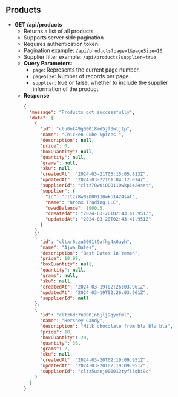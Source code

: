 ## Products

- **GET /api/products**
  - Returns a list of all products.
  - Supports server side pagination
  - Requires authentication token.
  - Pagination example: `/api/products?page=1&pageSize=10`
  - Supplier filter example: `/api/products?supplier=true`
  - **Query Parameters**:
    - `page`: Represents the current page number.
    - `pageSize`: Number of records per page.
    - `supplier`: true or false, whether to include the supplier information of the product.
  - **Response**
    ```json
    {
      "message": "Products got successfully",
      "data": [
        {
          "id": "clu0nt49g00018md5jf3wtjtp",
          "name": "Chicken Cube Spices ",
          "description": null,
          "price": 0,
          "boxQuantity": null,
          "quantity": null,
          "grams": null,
          "sku": null,
          "createdAt": "2024-03-21T03:15:05.813Z",
          "updatedAt": "2024-03-22T01:04:12.074Z",
          "supplierId": "cltz78w0i000110wkp1424sat",
          "supplier": {
            "id": "cltz78w0i000110wkp1424sat",
            "name": "Bronx Trading LLC",
            "owedBalance": 1900.5,
            "createdAt": "2024-03-20T02:43:41.951Z",
            "updatedAt": "2024-03-20T02:43:41.951Z"
          }
        },
        {
          "id": "cltxr6czu0001t9afhg4x0ayh",
          "name": "Ajwa Dates",
          "description": "Best Dates In Yemen",
          "price": 10.99,
          "boxQuantity": null,
          "quantity": null,
          "grams": null,
          "sku": null,
          "createdAt": "2024-03-19T02:26:03.961Z",
          "updatedAt": "2024-03-19T02:26:03.961Z",
          "supplierId": null
        },
        {
          "id": "cltz6dc7n0001n6jlj9qyxfml",
          "name": "Hershey Candy",
          "description": "Milk chocolate from bla bla bla",
          "price": 10,
          "boxQuantity": 20,
          "quantity": 36,
          "grams": 2,
          "sku": null,
          "createdAt": "2024-03-20T02:19:09.951Z",
          "updatedAt": "2024-03-20T02:19:09.951Z",
          "supplierId": "cltz5uanj000012tyfi3qbi9c"
        }
      ]
    }
    ```
